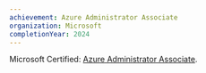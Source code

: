 ```yaml
---
achievement: Azure Administrator Associate
organization: Microsoft
completionYear: 2024
---
```


Microsoft Certified: [Azure Administrator Associate](https://learn.microsoft.com/api/credentials/share/en-us/johntday/B50737869834FE78?sharingId).